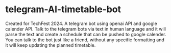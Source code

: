 # telegram-AI-timetable-bot

Created for TechFest 2024. A telegram bot using openai API and google calender API. Talk to the telegram bots via text in human language and it will parse the text and create a schedule that can be pushed to google calender. You can talk to the bot just like a friend, without any specific formatting and it will keep updating the planned timetable.

